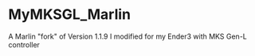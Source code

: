 # MyMKSGL_Marlin
A Marlin "fork"  of Version 1.1.9 I modified for my Ender3 with MKS Gen-L controller
